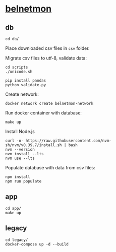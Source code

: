 # [belnetmon](https://belnetmon.bn.by)

## db
```
cd db/
```

Place downloaded csv files in `csv` folder.

Migrate csv files to utf-8, validate data:
```
cd scripts
./unicode.sh

pip install pandas
python validate.py
```

Create network:
```
docker network create belnetmon-network
```

Run docker container with database:
```
make up
```

Install Node.js
```
curl -o- https://raw.githubusercontent.com/nvm-sh/nvm/v0.39.7/install.sh | bash
nvm --version
nvm install --lts
nvm use --lts
```

Populate database with data from csv files:
```
npm install
npm run populate
```

## app
```
cd app/
make up
```

## legacy
```
cd legacy/
docker-compose up -d --build
```
